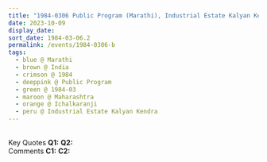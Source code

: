 ```yaml
---
title: "1984-0306 Public Program (Marathi), Industrial Estate Kalyan Kendra, Near Yashwant Process, Kamgar Chal, Jawaharnagar, Ichalkaranji (29 kms E of Kolhapur), Maharashtra, India"
date: 2023-10-09
display_date: 
sort_date: 1984-03-06.2
permalink: /events/1984-0306-b
tags:
  - blue @ Marathi
  - brown @ India
  - crimson @ 1984
  - deeppink @ Public Program
  - green @ 1984-03
  - maroon @ Maharashtra
  - orange @ Ichalkaranji
  - peru @ Industrial Estate Kalyan Kendra
---
```


<br>

<wave-list>
  <list-title color="DarkSeaGreen" width="55">Key Quotes</list-title>
  <list-item color="BlanchedAlmond" width="280"><b>Q1:</b> <i></i></list-item>
  <list-item color="Lavender" width="280"><b>Q2:</b> <i></i></list-item>
</wave-list>

<br>

<wave-list>
  <list-title color="DarkSeaGreen" width="55">Comments</list-title>
  <list-item color="BlanchedAlmond" width="280"><b>C1:</b> <i></i></list-item>
  <list-item color="Lavender" width="280"><b>C2:</b> <i></i></list-item>
</wave-list>